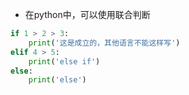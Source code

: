 
- 在python中，可以使用联合判断
```py
if 1 > 2 > 3:
    print('这是成立的，其他语言不能这样写')
elif 4 > 5:
    print('else if')
else:
    print('else')
```